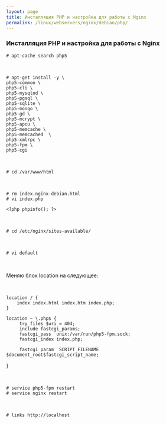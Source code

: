 ```yaml
---
layout: page
title: Инсталляция PHP и настройка для работы с Nginx
permalink: /linux/webservers/nginx/debian/php/
---
```


### Инсталляция PHP и настройка для работы с Nginx


    # apt-cache search php5

<br/>

    # apt-get install -y \
    php5-common \
    php5-cli \
    php5-mysqlnd \
    php5-pgsql \
    php5-sqlite \
    php5-mongo \
    php5-gd \
    php5-mcrypt \
    php5-apcu \
    php5-memcache \
    php5-memcached  \
    php5-xmlrpc \
    php5-fpm \
    php5-cgi

<br/>

    # cd /var/www/html

<br/>


    # rm index.nginx-debian.html
    # vi index.php

    <?php phpinfo(); ?>


<br/>

    # cd /etc/nginx/sites-available/


<br/>

    # vi default


<br/>

Меняю блок location на следующее:

<br/>

    location / {
        index index.html index.htm index.php;
    }

    location ~ \.php$ {
         try_files $uri = 404;
         include fastcgi_params;
         fastcgi_pass  unix:/var/run/php5-fpm.sock;
         fastcgi_index index.php;

         fastcgi_param  SCRIPT_FILENAME  $document_root$fastcgi_script_name;
   }


<br/>

    # service php5-fpm restart
    # service nginx restart


<br/>

    # links http://localhost
